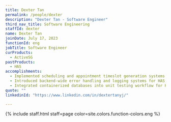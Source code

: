 ```yaml
---
title: Dexter Tan
permalink: /people/dexter
description: "Dexter Tan - Software Engineer"
third_nav_title: Software Engineering
staffId: dexter
name: Dexter Tan
joinDate: July 17, 2023
functionId: eng
jobTitle: Software Engineer
curProducts:
  - ActiveSG
pastProducts:
  - HAS
accomplishments:
  - Implemented scheduling and appointment timeslot generation systems for HAS
  - Introduced backend-wide error handling and logging systems for HAS, subsequently adopted by ts-template
  - Integrated containerized databases into unit testing workflow for HAS
quote: ""
linkedinId: "https://www.linkedin.com/in/dextertanyj/"

---
```


{% include staff.html staff=page color=site.colors.function-colors.eng %}
